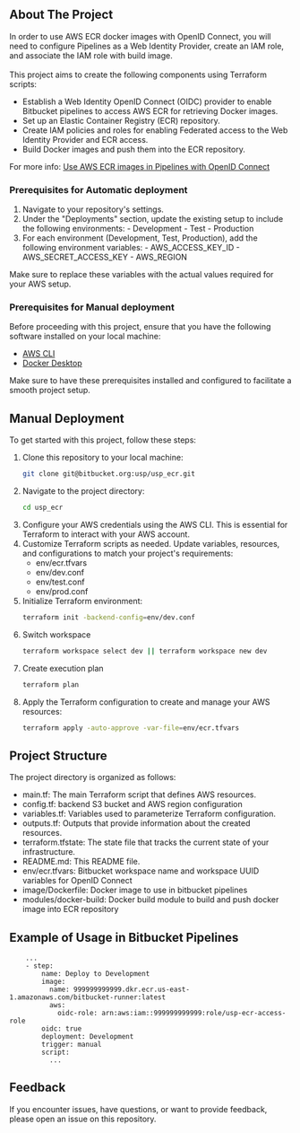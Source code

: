 ## About The Project

In order to use AWS ECR docker images with OpenID Connect, you will need to configure Pipelines as a Web Identity Provider, create an IAM role, and associate the IAM role with build image. <br/><br/>
This project aims to create the following components using Terraform scripts:

- Establish a Web Identity OpenID Connect (OIDC) provider to enable Bitbucket pipelines to access AWS ECR for retrieving Docker images.
- Set up an Elastic Container Registry (ECR) repository.
- Create IAM policies and roles for enabling Federated access to the Web Identity Provider and ECR access.
- Build Docker images and push them into the ECR repository.

For more info: [Use AWS ECR images in Pipelines with OpenID Connect](https://support.atlassian.com/bitbucket-cloud/docs/use-aws-ecr-images-in-pipelines-with-openid-connect/)

### Prerequisites for Automatic deployment

  1. Navigate to your repository's settings.
  2. Under the "Deployments" section, update the existing setup to include the following environments:
    - Development
    - Test
    - Production
  3. For each environment (Development, Test, Production), add the following environment variables:
    - AWS_ACCESS_KEY_ID
    - AWS_SECRET_ACCESS_KEY
    - AWS_REGION
    
  Make sure to replace these variables with the actual values required for your AWS setup. 

### Prerequisites for Manual deployment 

Before proceeding with this project, ensure that you have the following software installed on your local machine:

- [AWS CLI](https://docs.aws.amazon.com/cli/latest/userguide/getting-started-install.html)
- [Docker Desktop](https://docs.docker.com/desktop/)

Make sure to have these prerequisites installed and configured to facilitate a smooth project setup.

## Manual Deployment

To get started with this project, follow these steps:

1. Clone this repository to your local machine:
   ```sh
   git clone git@bitbucket.org:usp/usp_ecr.git
   ```
2. Navigate to the project directory:
   ```sh
   cd usp_ecr
   ```
3. Configure your AWS credentials using the AWS CLI. This is essential for Terraform to interact with your AWS account.
4. Customize Terraform scripts as needed. Update variables, resources, and configurations to match your project's requirements:
    - env/ecr.tfvars
    - env/dev.conf
    - env/test.conf
    - env/prod.conf
5. Initialize Terraform environment:
   ```sh
   terraform init -backend-config=env/dev.conf
   ```
6. Switch workspace
   ```sh
   terraform workspace select dev || terraform workspace new dev
   ```
6. Create execution plan
   ```sh
   terraform plan
   ```
7. Apply the Terraform configuration to create and manage your AWS resources:
   ```sh
   terraform apply -auto-approve -var-file=env/ecr.tfvars
   ```
## Project Structure

 The project directory is organized as follows:

- main.tf: The main Terraform script that defines AWS resources.
- config.tf: backend S3 bucket and AWS region configuration
- variables.tf: Variables used to parameterize Terraform configuration.
- outputs.tf: Outputs that provide information about the created resources.
- terraform.tfstate: The state file that tracks the current state of your infrastructure.
- README.md: This README file.
- env/ecr.tfvars: Bitbucket workspace name and workspace UUID variables for OpenID Connect
- image/Dockerfile: Docker image to use in bitbucket pipelines
- modules/docker-build: Docker build module to build and push docker image into ECR repository

## Example of Usage in Bitbucket Pipelines
```
    ...
    - step:
        name: Deploy to Development
        image:
          name: 999999999999.dkr.ecr.us-east-1.amazonaws.com/bitbucket-runner:latest
          aws:
            oidc-role: arn:aws:iam::999999999999:role/usp-ecr-access-role
        oidc: true
        deployment: Development
        trigger: manual
        script:
          ...
```

## Feedback
If you encounter issues, have questions, or want to provide feedback, please open an issue on this repository.
